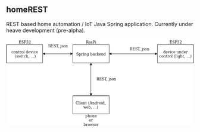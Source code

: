 ## homeREST ## 

REST based home automation / IoT Java Spring application. Currently under heave development (pre-alpha).

![System description](images/homeREST.png?raw=true "diagram")
